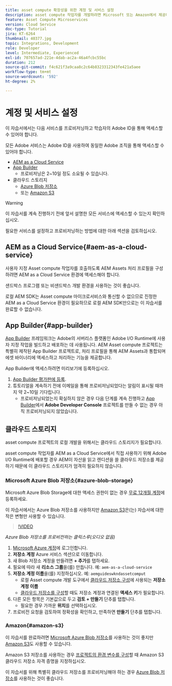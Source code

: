 ```yaml
---
title: asset compute 확장성을 위한 계정 및 서비스 설정
description: asset compute 작업자를 개발하려면 Microsoft 또는 Amazon에서 제공하는 AEM as a Cloud Service, App Builder 및 클라우드 스토리지를 포함한 계정 및 서비스에 액세스해야 합니다.
feature: Asset Compute Microservices
version: Cloud Service
doc-type: Tutorial
jira: KT-6264
thumbnail: 40377.jpg
topic: Integrations, Development
role: Developer
level: Intermediate, Experienced
exl-id: 707657ad-221e-4dab-ac2a-46a4fcbc55bc
duration: 212
source-git-commit: f4c621f3a9caa8c2c64b8323312343fe421a5aee
workflow-type: tm+mt
source-wordcount: '592'
ht-degree: 2%

---
```


# 계정 및 서비스 설정

이 자습서에서는 다음 서비스를 프로비저닝하고 학습자의 Adobe ID을 통해 액세스할 수 있어야 합니다.

모든 Adobe 서비스는 Adobe ID을 사용하여 동일한 Adobe 조직을 통해 액세스할 수 있어야 합니다.

+ [AEM as a Cloud Service](#aem-as-a-cloud-service)
+ [App Builder](#app-builder)
   + 프로비저닝은 2~10일 정도 소요될 수 있습니다.
+ 클라우드 스토리지
   + [Azure Blob 저장소](https://azure.microsoft.com/en-us/services/storage/blobs/)
   + 또는 [Amazon S3](https://aws.amazon.com/s3/?did=ft_card&amp;trk=ft_card)

>[!WARNING]
>
>이 자습서를 계속 진행하기 전에 앞서 설명한 모든 서비스에 액세스할 수 있는지 확인하십시오.
> 
> 필요한 서비스를 설정하고 프로비저닝하는 방법에 대한 아래 섹션을 검토하십시오.

## AEM as a Cloud Service{#aem-as-a-cloud-service}

사용자 지정 Asset compute 작업자를 호출하도록 AEM Assets 처리 프로필을 구성하려면 AEM as a Cloud Service 환경에 액세스해야 합니다.

샌드박스 프로그램 또는 비샌드박스 개발 환경을 사용하는 것이 좋습니다.

로컬 AEM SDK는 Asset compute 마이크로서비스와 통신할 수 없으므로 진정한 AEM as a Cloud Service 환경이 필요하므로 로컬 AEM SDK만으로는 이 자습서를 완료할 수 없습니다.

## App Builder{#app-builder}

[App Builder](https://developer.adobe.com/app-builder/) 프레임워크는 Adobe의 서버리스 플랫폼인 Adobe I/O Runtime에 사용자 지정 작업을 빌드하고 배포하는 데 사용됩니다. AEM Asset compute 프로젝트는 특별히 제작된 App Builder 프로젝트로, 처리 프로필을 통해 AEM Assets과 통합되며 에셋 바이너리에 액세스하고 처리하는 기능을 제공합니다.

App Builder에 액세스하려면 미리보기에 등록하십시오.

1. [App Builder 평가판에 등록](https://developer.adobe.com/app-builder/trial/).
1. 튜토리얼을 계속하기 전에 이메일을 통해 프로비저닝되었다는 알림이 표시될 때까지 약 2~10일 기다립니다.
   + 프로비저닝되었는지 확실하지 않은 경우 다음 단계를 계속 진행하고 [App Builder](https://developer.adobe.com/console/)에서 __Adobe Developer Console__ 프로젝트를 만들 수 없는 경우 아직 프로비저닝되지 않았습니다.

## 클라우드 스토리지

asset compute 프로젝트의 로컬 개발을 위해서는 클라우드 스토리지가 필요합니다.

asset compute 작업자를 AEM as a Cloud Service에서 직접 사용하기 위해 Adobe I/O Runtime에 배포할 경우 AEM이 자산을 읽고 렌디션을 쓸 클라우드 저장소를 제공하기 때문에 이 클라우드 스토리지가 엄격히 필요하지 않습니다.

### Microsoft Azure Blob 저장소{#azure-blob-storage}

Microsoft Azure Blob Storage에 대한 액세스 권한이 없는 경우 [무료 12개월 계정](https://azure.microsoft.com/en-us/free/)에 등록하세요.

이 자습서에서는 Azure Blob 저장소를 사용하지만 [Amazon S3](#amazon-s3)은(는) 자습서에 대한 작은 변형만 사용할 수 있습니다.

>[!VIDEO](https://video.tv.adobe.com/v/40377?quality=12&learn=on)

_Azure Blob 저장소를 프로비전하는 클릭스루(오디오 없음)_

1. [Microsoft Azure 계정](https://azure.microsoft.com/en-us/account/)에 로그인합니다.
1. __저장소 계정__ Azure 서비스 섹션으로 이동합니다.
1. 새 Blob 저장소 계정을 만들려면 __+ 추가__&#x200B;를 탭하세요.
1. 필요에 따라 새 __리소스 그룹__&#x200B;을(를) 만듭니다. 예: `aem-as-a-cloud-service`
1. __저장소 계정 이름__&#x200B;을(를) 지정하십시오. 예: `aemguideswkndassetcomput`
   + 로컬 Asset compute 개발 도구에서 [클라우드 저장소 구성](../develop/environment-variables.md)에 사용되는 __저장소 계정 이름__
   + [클라우드 저장소를 구성](../develop/environment-variables.md)할 때도 저장소 계정과 연결된 __액세스 키__&#x200B;가 필요합니다.
1. 다른 모든 항목은 기본값으로 두고 __검토 + 만들기__ 단추를 탭합니다.
   + 필요한 경우 가까운 __위치__&#x200B;를 선택하십시오.
1. 프로비전 요청을 검토하여 정확성을 확인하고, 만족하면 __만들기__ 단추를 탭합니다.

### Amazon{#amazon-s3}

이 자습서를 완료하려면 [Microsoft Azure Blob 저장소](#azure-blob-storage)를 사용하는 것이 좋지만 [Amazon S3](https://aws.amazon.com/s3/?did=ft_card&amp;trk=ft_card)도 사용할 수 있습니다.

Amazon S3 저장소를 사용하는 경우 [프로젝트의 환경 변수를 구성](../develop/environment-variables.md#amazon-s3)할 때 Amazon S3 클라우드 저장소 자격 증명을 지정하십시오.

이 자습서를 위해 특별히 클라우드 저장소를 프로비저닝해야 하는 경우 [Azure Blob 저장소](#azure-blob-storage)를 사용하는 것이 좋습니다.
